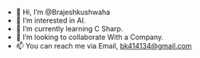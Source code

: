 - 👋 Hi, I’m @Brajeshkushwaha
- 👀 I’m interested in AI.
- 🌱 I’m currently learning C Sharp.
- 💞️ I’m looking to collaborate With a Company.
- 📫 You can reach me via Email, bk414134@gmail.com

<!---
Brajeshkushwaha/Brajeshkushwaha is a ✨ special ✨ repository because its `README.md` (this file) appears on your GitHub profile.
You can click the Preview link to take a look at your changes.
--->
